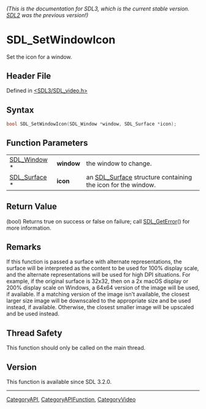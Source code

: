 ###### (This is the documentation for SDL3, which is the current stable version. [SDL2](https://wiki.libsdl.org/SDL2/) was the previous version!)
# SDL_SetWindowIcon

Set the icon for a window.

## Header File

Defined in [<SDL3/SDL_video.h>](https://github.com/libsdl-org/SDL/blob/main/include/SDL3/SDL_video.h)

## Syntax

```c
bool SDL_SetWindowIcon(SDL_Window *window, SDL_Surface *icon);
```

## Function Parameters

|                              |            |                                                                             |
| ---------------------------- | ---------- | --------------------------------------------------------------------------- |
| [SDL_Window](SDL_Window) *   | **window** | the window to change.                                                       |
| [SDL_Surface](SDL_Surface) * | **icon**   | an [SDL_Surface](SDL_Surface) structure containing the icon for the window. |

## Return Value

(bool) Returns true on success or false on failure; call
[SDL_GetError](SDL_GetError)() for more information.

## Remarks

If this function is passed a surface with alternate representations, the
surface will be interpreted as the content to be used for 100% display
scale, and the alternate representations will be used for high DPI
situations. For example, if the original surface is 32x32, then on a 2x
macOS display or 200% display scale on Windows, a 64x64 version of the
image will be used, if available. If a matching version of the image isn't
available, the closest larger size image will be downscaled to the
appropriate size and be used instead, if available. Otherwise, the closest
smaller image will be upscaled and be used instead.

## Thread Safety

This function should only be called on the main thread.

## Version

This function is available since SDL 3.2.0.

----
[CategoryAPI](CategoryAPI), [CategoryAPIFunction](CategoryAPIFunction), [CategoryVideo](CategoryVideo)

